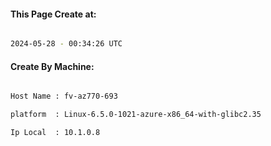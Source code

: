 
   
#### This Page Create at:

```bash

2024-05-28 - 00:34:26 UTC

```

#### Create By Machine:

```bash

Host Name : fv-az770-693

platform  : Linux-6.5.0-1021-azure-x86_64-with-glibc2.35

Ip Local  : 10.1.0.8

```


